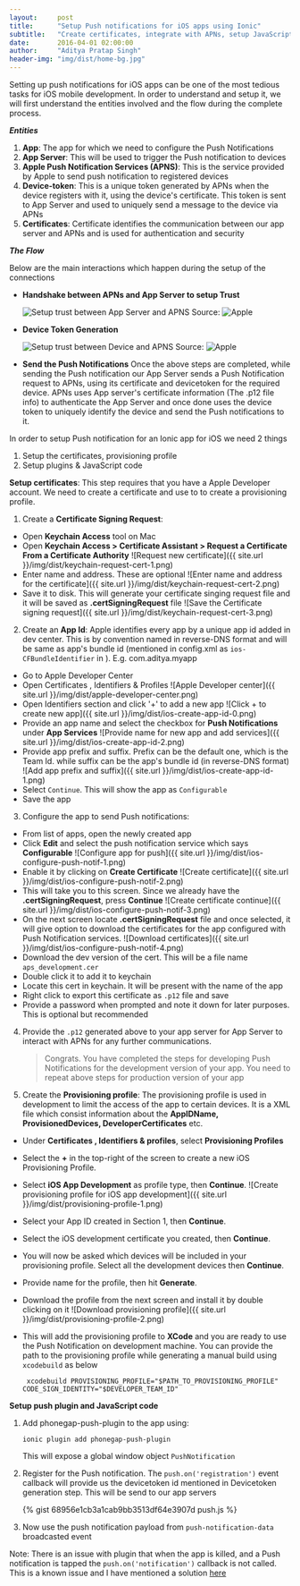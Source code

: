 ```yaml
---
layout:     post
title:      "Setup Push notifications for iOS apps using Ionic"
subtitle:   "Create certificates, integrate with APNs, setup JavaScript functions"
date:       2016-04-01 02:00:00
author:     "Aditya Pratap Singh"
header-img: "img/dist/home-bg.jpg"
---
```


Setting up push notifications for iOS apps can be one of the most tedious tasks for iOS mobile development. In order to understand and setup it,
we will first understand the entities involved and the flow during the complete process.

***Entities***

  1.  **App**: The app for which we need to configure the Push Notifications
  2.  **App Server**: This will be used to  trigger the Push notification to devices
  3.  **Apple Push Notification Services (APNS)**: This is the service provided by Apple to send push notification to registered devices
  4.  **Device-token**: This is a unique token generated by APNs when the device registers with it, using the device's certificate. 
      This token is sent to App Server and used to uniquely send a message to the device via APNs
  5.  **Certificates**: Certificate identifies the communication between our app server and APNs and is used for authentication and security    

***The Flow***
 
  Below are the main interactions which happen during the setup of the connections
  
  - **Handshake between APNs and App Server to setup Trust**
   
    ![Setup trust between App Server and APNS](https://developer.apple.com/library/ios/documentation/NetworkingInternet/Conceptual/RemoteNotificationsPG/Art/service_provider_ct_2x.png)
Source: ![Apple](https://developer.apple.com/)
  
  - **Device Token Generation**
  
    ![Setup trust between Device and APNS](https://developer.apple.com/library/ios/documentation/NetworkingInternet/Conceptual/RemoteNotificationsPG/Art/token_generation_2x.png)
Source: ![Apple](https://developer.apple.com/)

  - **Send the Push Notifications**
    Once the above steps are completed, while sending the Push notification our App Server sends a Push Notification request to APNs, 
    using its certificate and devicetoken for the required device. APNs uses App server's certificate information 
    (The .p12 file info) to authenticate the App Server and once done uses the device token 
    to uniquely identify the device and send the Push notifications to it.

In order to setup Push notification for an Ionic app for iOS we need 2 things
 
1.  Setup the certificates, provisioning profile 
2.  Setup plugins & JavaScript code

**Setup certificates**: This step requires that you have a Apple Developer account. We need to create a certificate and use to to create a provisioning profile.

1.  Create a **Certificate Signing Request**:
  - Open **Keychain Access** tool on Mac
  - Open **Keychain Access > Certificate Assistant > Request a Certificate From a Certificate Authority**
  ![Request new certificate]({{ site.url }}/img/dist/keychain-request-cert-1.png)
  - Enter name and address. These are optional
  ![Enter name and address for the certificate]({{ site.url }}/img/dist/keychain-request-cert-2.png)
  - Save it to disk. This will generate your certificate singing request file and it will be saved as **.certSigningRequest** file
  ![Save the Certificate signing request]({{ site.url }}/img/dist/keychain-request-cert-3.png)

  
2.  Create an **App Id**: Apple identifies every app by a unique app id added in dev center. This is by convention named in reverse-DNS format and will be same as app's bundle id (mentioned in config.xml as `ios-CFBundleIdentifier` in <widget>). E.g. com.aditya.myapp
  - Go to Apple Developer Center
  - Open Certificates , Identifiers & Profiles
  ![Apple Developer center]({{ site.url }}/img/dist/apple-developer-center.png)
  - Open Identifiers section and click '+' to add a new app
  ![Click + to create new app]({{ site.url }}/img/dist/ios-create-app-id-0.png)
  - Provide an app name and select the checkbox for **Push Notifications** under **App Services**
  ![Provide name for new app and add services]({{ site.url }}/img/dist/ios-create-app-id-2.png)
  -  Provide app prefix and suffix. Prefix can be the default one, which is the Team Id. while suffix can be the app's bundle id (in reverse-DNS format)
  ![Add app prefix and suffix]({{ site.url }}/img/dist/ios-create-app-id-1.png)
  -  Select `Continue`. This will show the app as `Configurable`
  -  Save the app


3.  Configure the app to send Push notifications:
  - From list of apps, open the newly created app
  - Click **Edit** and select the push notification service which says **Configurable**
  ![Configure app for push]({{ site.url }}/img/dist/ios-configure-push-notif-1.png)
  - Enable it by clicking on **Create Certificate**
  ![Create certificate]({{ site.url }}/img/dist/ios-configure-push-notif-2.png)
  - This will take you to this screen. Since we already have the **.certSigningRequest**, press **Continue**
  ![Create certificate continue]({{ site.url }}/img/dist/ios-configure-push-notif-3.png)
  - On the next screen locate **.certSigningRequest** file and once selected, it will give option to 
    download the certificates for the app configured with Push Notification services.
  ![Download certificates]({{ site.url }}/img/dist/ios-configure-push-notif-4.png)
  - Download the dev version of the cert. This will be a file name `aps_development.cer`
  - Double click it to add it to keychain
  - Locate this cert in keychain. It will be present with the name of the app
  - Right click to export this certificate as `.p12` file and save
  - Provide a password when prompted and note it down for later purposes. This is optional but recommended


4.  Provide the `.p12` generated above to your app server for App Server to interact with APNs for any further communications. 

    > Congrats. You have completed the steps for developing Push Notifications for the development version of your app. 
    > You need to repeat above steps for production version of your app 


5.  Create the **Provisioning profile**: The provisioning profile is used in development to limit the access of the app to certain devices. 
    It is a XML file which consist information about the **AppIDName, ProvisionedDevices, DeveloperCertificates** etc.
  - Under **Certificates , Identifiers & profiles**, select **Provisioning Profiles**
  - Select the **+** in the top-right of the screen to create a new iOS Provisioning Profile.
  - Select **iOS App Development** as profile type, then **Continue**.
    ![Create provisioning profile for iOS app development]({{ site.url }}/img/dist/provisioning-profile-1.png)
  - Select your App ID created in Section 1, then **Continue**.
  - Select the iOS development certificate you created, then **Continue**.
  - You will now be asked which devices will be included in your provisioning profile. Select all the development devices then **Continue**.
  - Provide name for the profile, then hit **Generate**.
  - Download the profile from the next screen and install it by double clicking on it
    ![Download provisioning profile]({{ site.url }}/img/dist/provisioning-profile-2.png)
  - This will add the provisioning profile to **XCode** and you are ready to use the Push Notification on development machine.
    You can provide the path to the provisioning profile while generating a manual build using `xcodebuild` as below
    
    <code> xcodebuild PROVISIONING_PROFILE="$PATH_TO_PROVISIONING_PROFILE" CODE_SIGN_IDENTITY="$DEVELOPER_TEAM_ID" </code>


**Setup push plugin and JavaScript code**

1. Add phonegap-push-plugin to the app using:
    ``` 
    ionic plugin add phonegap-push-plugin
    ```
    This will expose a global window object `PushNotification`

2. Register for the Push notification. The `push.on('registration')` event callback will provide us the devicetoken id mentioned in Devicetoken generation step. This will be send to our app servers

    {% gist 68956e1cb3a1cab9bb3513df64e3907d push.js %}


3. Now use the push notification payload from `push-notification-data` broadcasted event

Note: There is an issue with plugin that when the app is killed, and a Push notification is tapped the 
`push.on('notification')` callback is not called. This is a known issue and 
I have mentioned a solution [here](https://github.com/phonegap/phonegap-plugin-push/issues/50#issuecomment-203801800)
